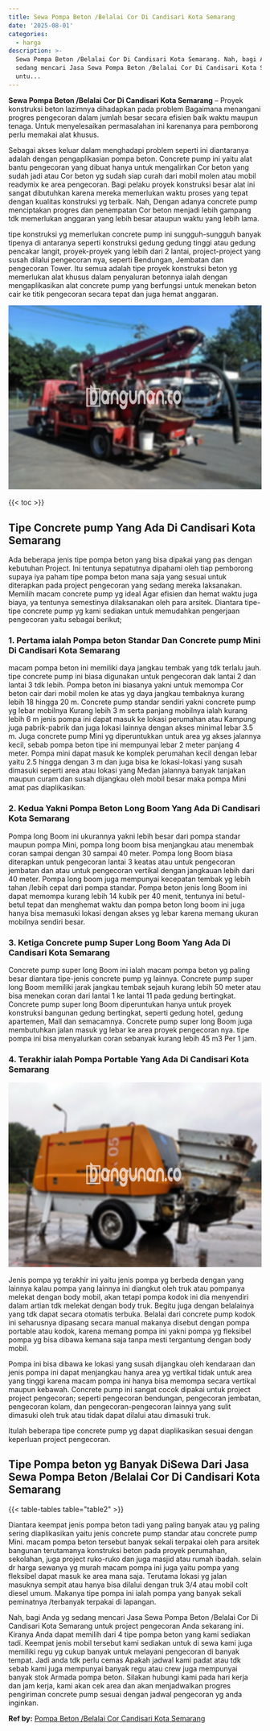 ```yaml
---
title: Sewa Pompa Beton /Belalai Cor Di Candisari Kota Semarang
date: '2025-08-01'
categories:
  - harga
description: >-
  Sewa Pompa Beton /Belalai Cor Di Candisari Kota Semarang. Nah, bagi Anda yg
  sedang mencari Jasa Sewa Pompa Beton /Belalai Cor Di Candisari Kota Semarang
  untu...
---
```


**Sewa Pompa Beton /Belalai Cor Di Candisari Kota Semarang** – Proyek konstruksi beton lazimnya dihadapkan pada problem Bagaimana menangani progres pengecoran dalam jumlah besar secara efisien baik waktu maupun tenaga. Untuk menyelesaikan permasalahan ini karenanya para pemborong perlu memakai alat khusus.

Sebagai akses keluar dalam menghadapi problem seperti ini diantaranya adalah dengan pengaplikasian pompa beton. Concrete pump ini yaitu alat bantu pengecoran yang dibuat hanya untuk mengalirkan Cor beton yang sudah jadi atau Cor beton yg sudah siap curah dari mobil molen atau mobil readymix ke area pengecoran. Bagi pelaku proyek konstruksi besar alat ini sangat dibutuhkan karena mereka memerlukan waktu proses yang tepat dengan kualitas konstruksi yg terbaik. Nah, Dengan adanya concrete pump menciptakan progres dan penempatan Cor beton menjadi lebih gampang tdk memerlukan anggaran yang lebih besar ataupun waktu yang lebih lama.

tipe konstruksi yg memerlukan concrete pump ini sungguh-sungguh banyak tipenya di antaranya seperti konstruksi gedung gedung tinggi atau gedung pencakar langit, proyek-proyek yang lebih dari 2 lantai, project-project yang susah dilalui pengecoran nya, seperti Bendungan, Jembatan dan pengecoran Tower. Itu semua adalah tipe proyek konstruksi beton yg memerlukan alat khusus dalam penyaluran betonnya ialah dengan mengaplikasikan alat concrete pump yang berfungsi untuk menekan beton cair ke titik pengecoran secara tepat dan juga hemat anggaran.

![Sewa Pompa Beton /Belalai Cor Di Candisari Kota Semarang](/images/sewa-concrete-pump-03.png)

{{< toc >}}

## Tipe Concrete pump Yang Ada Di Candisari Kota Semarang

Ada beberapa jenis tipe pompa beton yang bisa dipakai yang pas dengan kebutuhan Project. Ini tentunya sepatutnya dipahami oleh tiap pemborong supaya iya paham tipe pompa beton mana saja yang sesuai untuk diterapkan pada project pengecoran yang sedang mereka laksanakan. Memilih macam concrete pump yg ideal Agar efisien dan hemat waktu juga biaya, ya tentunya semestinya dilaksanakan oleh para arsitek. Diantara tipe-tipe concrete pump yg kami sediakan untuk memudahkan pengerjaan pengecoran yaitu sebagai berikut;

### 1\. Pertama ialah Pompa beton Standar Dan Concrete pump Mini Di Candisari Kota Semarang

macam pompa beton ini memiliki daya jangkau tembak yang tdk terlalu jauh. tipe concrete pump ini biasa digunakan untuk pengecoran dak lantai 2 dan lantai 3 tdk lebih. Pompa beton ini biasanya yakni untuk memompa Cor beton cair dari mobil molen ke atas yg daya jangkau tembaknya kurang lebih 18 hingga 20 m. Concrete pump standar sendiri yakni concrete pump yg lebar mobilnya Kurang lebih 3 m serta panjang mobilnya ialah kurang lebih 6 m jenis pompa ini dapat masuk ke lokasi perumahan atau Kampung juga pabrik-pabrik dan juga lokasi lainnya dengan akses minimal lebar 3.5 m. Juga concrete pump Mini yg diperuntukkan untuk area yg akses jalannya kecil, sebab pompa beton tipe ini mempunyai lebar 2 meter panjang 4 meter. Pompa mini dapat masuk ke komplek perumahan kecil dengan lebar yaitu 2.5 hingga dengan 3 m dan juga bisa ke lokasi-lokasi yang susah dimasuki seperti area atau lokasi yang Medan jalannya banyak tanjakan maupun curam dan susah dijangkau oleh mobil besar maka pompa Mini amat pas diaplikasikan.

### 2\. Kedua Yakni Pompa Beton Long Boom Yang Ada Di Candisari Kota Semarang

Pompa long Boom ini ukurannya yakni lebih besar dari pompa standar maupun pompa Mini, pompa long boom bisa menjangkau atau menembak coran sampai dengan 30 sampai 40 meter. Pompa long Boom biasa diterapkan untuk pengecoran lantai 3 keatas atau untuk pengecoran jembatan dan atau untuk pengecoran vertikal dengan jangkauan lebih dari 40 meter. Pompa long boom juga mempunyai kecepatan tembak yg lebih tahan /lebih cepat dari pompa standar. Pompa beton jenis long Boom ini dapat memompa kurang lebih 14 kubik per 40 menit, tentunya ini betul-betul tepat dan menghemat waktu dan pompa beton long boom ini juga hanya bisa memasuki lokasi dengan akses yg lebar karena memang ukuran mobilnya sendiri besar.

### 3\. Ketiga Concrete pump Super Long Boom Yang Ada Di Candisari Kota Semarang

Concrete pump super long Boom ini ialah macam pompa beton yg paling besar diantara tipe-jenis concrete pump yg lainnya. Concrete pump super long Boom memiliki jarak jangkau tembak sejauh kurang lebih 50 meter atau bisa menekan coran dari lantai 1 ke lantai 11 pada gedung bertingkat. Concrete pump super long Boom diperuntukan hanya untuk proyek konstruksi bangunan gedung bertingkat, seperti gedung hotel, gedung apartemen, Mall dan semacamnya. Concrete pump super long Boom juga membutuhkan jalan masuk yg lebar ke area proyek pengecoran nya. tipe pompa ini bisa menyalurkan coran sebanyak kurang lebih 45 m3 Per 1 jam.

### 4\. Terakhir ialah Pompa Portable Yang Ada Di Candisari Kota Semarang

![Sewa Pompa Beton /Belalai Cor Di Candisari Kota Semarang](/images/sewa-concrete-pump-22.png)

Jenis pompa yg terakhir ini yaitu jenis pompa yg berbeda dengan yang lainnya kalau pompa yang lainnya ini diangkut oleh truk atau pompanya melekat dengan body mobil, akan tetapi pompa kodok ini dia menyendiri dalam artian tdk melekat dengan body truk. Begitu juga dengan belalainya yang tdk dapat secara otomatis terbuka. Belalai dari concrete pump kodok ini seharusnya dipasang secara manual makanya disebut dengan pompa portable atau kodok, karena memang pompa ini yakni pompa yg fleksibel pompa yg bisa dibawa kemana saja tanpa mesti tergantung dengan body mobil.

Pompa ini bisa dibawa ke lokasi yang susah dijangkau oleh kendaraan dan jenis pompa ini dapat menjangkau hanya area yg vertikal tidak untuk area yang tinggi karena macam pompa ini hanya bisa memompa secara vertikal maupun kebawah. Concrete pump ini sangat cocok dipakai untuk project project pengecoran; seperti pengecoran bendungan, pengecoran jembatan, pengecoran kolam, dan pengecoran-pengecoran lainnya yang sulit dimasuki oleh truk atau tidak dapat dilalui atau dimasuki truk.

Itulah beberapa tipe concrete pump yg dapat diaplikasikan sesuai dengan keperluan project pengecoran.

## Tipe Pompa beton yg Banyak DiSewa Dari Jasa Sewa Pompa Beton /Belalai Cor Di Candisari Kota Semarang

{{< table-tables table="table2" >}}

Diantara keempat jenis pompa beton tadi yang paling banyak atau yg paling sering diaplikasikan yaitu jenis concrete pump standar atau concrete pump Mini. macam pompa beton tersebut banyak sekali terpakai oleh para arsitek bangunan terutamanya konstruksi beton pada proyek perumahan, sekolahan, juga project ruko-ruko dan juga masjid atau rumah ibadah. selain dr harga sewanya yg murah macam pompa ini juga yaitu pompa yang fleksibel dapat masuk ke area mana saja. Terutama lokasi yg jalan masuknya sempit atau hanya bisa dilalui dengan truk 3/4 atau mobil colt diesel umum. Makanya tipe pompa ini ialah pompa yang banyak sekali peminatnya /terbanyak terpakai di lapangan.

Nah, bagi Anda yg sedang mencari Jasa Sewa Pompa Beton /Belalai Cor Di Candisari Kota Semarang untuk project pengecoran Anda sekarang ini. Kiranya Anda dapat memilih dari 4 tipe pompa beton yang kami sediakan tadi. Keempat jenis mobil tersebut kami sediakan untuk di sewa kami juga memiliki regu yg cukup banyak untuk melayani pengecoran di banyak tempat. Jadi anda tdk perlu cemas Apakah jadwal kami padat atau tdk sebab kami juga mempunyai banyak regu atau crew juga mempunyai banyak stok Armada pompa beton. Silakan hubungi kami pada hari kerja dan jam kerja, kami akan cek area dan akan menjadwalkan progres pengiriman concrete pump sesuai dengan jadwal pengecoran yg anda inginkan.

**Ref by:** [Pompa Beton /Belalai Cor Candisari Kota Semarang](https://id.wikipedia.org/wiki/Pompa)
